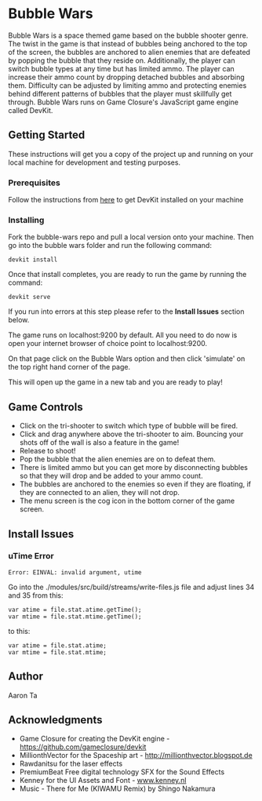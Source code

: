 # Bubble Wars
Bubble Wars is a space themed game based on the bubble shooter genre. The twist in the game is that instead of bubbles being anchored to the top of the screen, the bubbles are anchored to alien enemies that are defeated by popping the bubble that they reside on. Additionally, the player can switch bubble types at any time but has limited ammo. The player can increase their ammo count by dropping detached bubbles and absorbing them. Difficulty can be adjusted by limiting ammo and protecting enemies behind different patterns of bubbles that the player must skillfully get through. Bubble Wars runs on Game Closure's JavaScript game engine called DevKit.

## Getting Started

These instructions will get you a copy of the project up and running on your local machine for development and testing purposes.

### Prerequisites

Follow the instructions from [here](https://github.com/gameclosure/devkit/wiki/Install-Instructions---Windows) to get DevKit installed on your machine

### Installing

Fork the bubble-wars repo and pull a local version onto your machine. Then go into the bubble wars folder and run the following command:

```
devkit install
```

Once that install completes, you are ready to run the game by running the command:

```
devkit serve
```

If you run into errors at this step please refer to the **Install Issues** section below.

The game runs on localhost:9200 by default. All you need to do now is open your internet browser of choice point to localhost:9200.

On that page click on the Bubble Wars option and then click 'simulate' on the top right hand corner of the page.

This will open up the game in a new tab and you are ready to play!

## Game Controls

 - Click on the tri-shooter to switch which type of bubble will be fired.
 - Click and drag anywhere above the tri-shooter to aim. Bouncing your shots off of the wall is also a feature in the game!
 - Release to shoot!
 - Pop the bubble that the alien enemies are on to defeat them.
 - There is limited ammo but you can get more by disconnecting bubbles so that they will drop and be added to your ammo count.
 - The bubbles are anchored to the enemies so even if they are floating, if they are connected to an alien, they will not drop.
 - The menu screen is the cog icon in the bottom corner of the game screen.

## Install Issues

### uTime Error

```
Error: EINVAL: invalid argument, utime
```

Go into the ./modules/src/build/streams/write-files.js file and adjust lines 34 and 35 from this:

```
var atime = file.stat.atime.getTime();
var mtime = file.stat.mtime.getTime();
```

to this:

```
var atime = file.stat.atime;
var mtime = file.stat.mtime;
```

## Author

 Aaron Ta

## Acknowledgments
 
 - Game Closure for creating the DevKit engine - https://github.com/gameclosure/devkit
 - MillionthVector for the Spaceship art - http://millionthvector.blogspot.de
 - Rawdanitsu for the laser effects
 - PremiumBeat Free digital technology SFX for the Sound Effects
 - Kenney for the UI Assets and Font - www.kenney.nl
 - Music - There for Me (KIWAMU Remix) by Shingo Nakamura
 
 